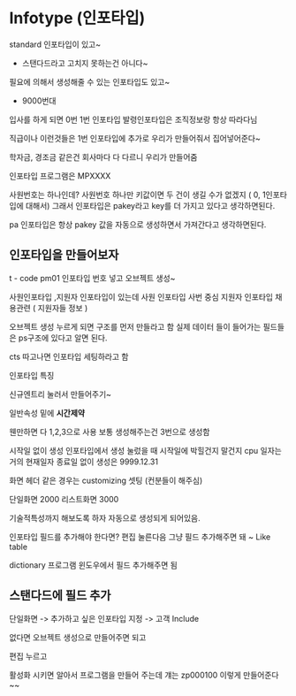 # Infotype (인포타입)
standard 인포타입이 있고~
- 스탠다드라고 고치지 못하는건 아니다~

필요에 의해서 생성해줄 수 있는 인포타입도 있고~
- 9000번대

입사를 하게 되면 0번 1번 인포타입
발령인포타입은 조직정보랑 항상 따라다님

직급이나 이런것들은 1번 인포타입에 추가로 우리가 만들어줘서 집어넣어준다~

학자금, 경조금 같은건 회사마다 다 다르니 우리가 만들어줌

인포타입 프로그램은 MPXXXX

사원번호는 하나인데? 사원번호 하나만 키값이면 두 건이 생길 수가 없겠지 ( 0, 1인포타입에 대해서)
그래서 인포타입은 pakey라고 key를 더 가지고 있다고 생각하면된다.

pa 인포타입은 항상 pakey 값을 자동으로 생성하면서 가져간다고 생각하면된다.

## 인포타입을 만들어보자
t - code pm01
인포타입 번호 넣고 오브젝트 생성~

사원인포타입 ,지원자 인포타입이 있는데
사원 인포타입 사번 중심
지원자 인포타입 채용관련 ( 지원자들 정보 )

오브젝트 생성 누르게 되면 구조를 먼저 만들라고 함
실제 데이터 들이 들어가는 필드들은 ps구조에 있다고 알면 된다.

cts 따고나면 인포타입 세팅하라고 함

인포타입 특징

신규엔트리 눌러서 만들어주기~

일반속성 밑에 **시간제약**

웬만하면 다 1,2,3으로 사용
보통 생성해주는건 3번으로 생성함

시작일 없이 생성
인포타입에서 생성 눌렀을 때 시작일에 박힐건지 말건지 cpu 일자는 거의 현재일자
종료일 없이 생성은 9999.12.31

화면 헤더 같은 경우는 customizing 셋팅 (컨분들이 해주심)

단일화면 2000
리스트화면 3000

기술적특성까지 해보도록 하자
자동으로 생성되게 되어있음.

인포타입 필드를 추가해야 한다면?
편집 눌른다음 그냥 필드 추가해주면 돼 ~ Like table 

dictionary 프로그램 윈도우에서 필드 추가해주면 됨

## 스탠다드에 필드 추가

단일화면 -> 추가하고 싶은 인포타입 지정 -> 고객 Include

없다면 오브젝트 생성으로 만들어주면 되고

편집 누르고

활성화 시키면 알아서 프로그램을 만들어 주는데
걔는 zp000100 이렇게 만들어준다~~